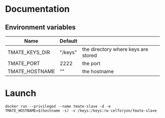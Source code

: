 # Documentation
## Environment variables
| Name             | Default |                                                     |
| ---------------- | ------- | --------------------------------------------------- |
| TMATE_KEYS_DIR   | "/keys" | the directory where keys are stored                 |
| TMATE_PORT       | 2222    | the port |
| TMATE_HOSTNAME   | ""    | the hostname |

# Launch
```
docker run --privileged --name tmate-slave -d -e TMATE_HOSTNAME=$(hostname -s) -v /keys:/keys:rw celforyon/tmate-slave
```
